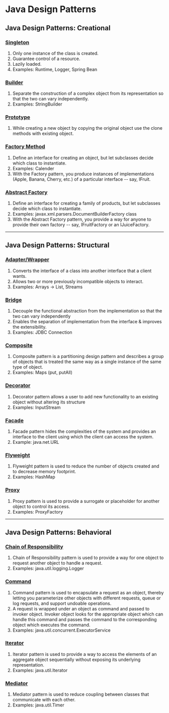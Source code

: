 # Java Design Patterns

## Java Design Patterns: Creational

### [Singleton](#singleton)

1. Only one instance of the class is created.
2. Guarantee control of a resource.
3. Lazily loaded.
4. Examples: Runtime, Logger, Spring Bean 


### [Builder](#builder)

1. Separate the construction of a complex object from its representation so that the two can vary independently.
2. Examples: StringBuilder


### [Prototype](#prototype)

1. While creating a new object by copying the original object use the clone methods with existing object.


### [Factory Method](#factory-method)

1. Define an interface for creating an object, but let subclasses decide which class to instantiate.
2. Examples: Calender
3. With the Factory pattern, you produce instances of implementations (Apple, Banana, Cherry, etc.) of a particular interface -- say, IFruit.


### [Abstract Factory](#abstract-factory)

1. Define an interface for creating a family of products, but let subclasses decide which class to instantiate.
2. Examples: javax.xml.parsers.DocumentBuilderFactory class
3. With the Abstract Factory pattern, you provide a way for anyone to provide their own factory -- say, IFruitFactory or an IJuiceFactory.


---

## Java Design Patterns: Structural

### [Adapter/Wrapper](#Adapter/Wrapper)

1. Converts the interface of a class into another interface that a client wants.
2. Allows two or more previously incompatible objects to interact.
3. Examples: Arrays -> List, Streams

### [Bridge](#bridge)

1. Decouple the functional abstraction from the implementation so that the two can vary independently
2. Enables the separation of implementation from the interface & improves the extensibility.
2. Examples: JDBC Connection

### [Composite](#composite)

1. Composite pattern is a partitioning design pattern and describes a group of objects that is treated the same way as a single instance of the same type of object.
2. Examples: Maps (put, putAll)

### [Decorator](#decorator)

1. Decorator pattern allows a user to add new functionality to an existing object without altering its structure
2. Examples: InputStream

### [Facade](#facade)

1. Facade pattern hides the complexities of the system and provides an interface to the client using which the client can access the system.
2. Example: java.net.URL

### [Flyweight](#flyweight)

1. Flyweight pattern is used to reduce the number of objects created and to decrease memory footprint.
2. Examples: HashMap

### [Proxy](#proxy)

1. Proxy pattern is used to provide a surrogate or placeholder for another object to control its access.
2. Examples: ProxyFactory


---


## Java Design Patterns: Behavioral

### [Chain of Responsibility](#chain-of-responsibility)

1. Chain of Responsibility pattern is used to provide a way for one object to request another object to handle a request.
2. Examples: java.util.logging.Logger

### [Command](#command)

1. Command pattern is used to encapsulate a request as an object, thereby letting you parameterize other objects with different requests, queue or log requests, and support undoable operations.
2. A request is wrapped under an object as command and passed to invoker object. Invoker object looks for the appropriate object which can handle this command and passes the command to the corresponding object which executes the command.
3. Examples: java.util.concurrent.ExecutorService

### [Iterator](#iterator)

1. Iterator pattern is used to provide a way to access the elements of an aggregate object sequentially without exposing its underlying representation.
2. Examples: java.util.Iterator


### [Mediator](#mediator)

1. Mediator pattern is used to reduce coupling between classes that communicate with each other.
2. Examples: java.util.Timer


